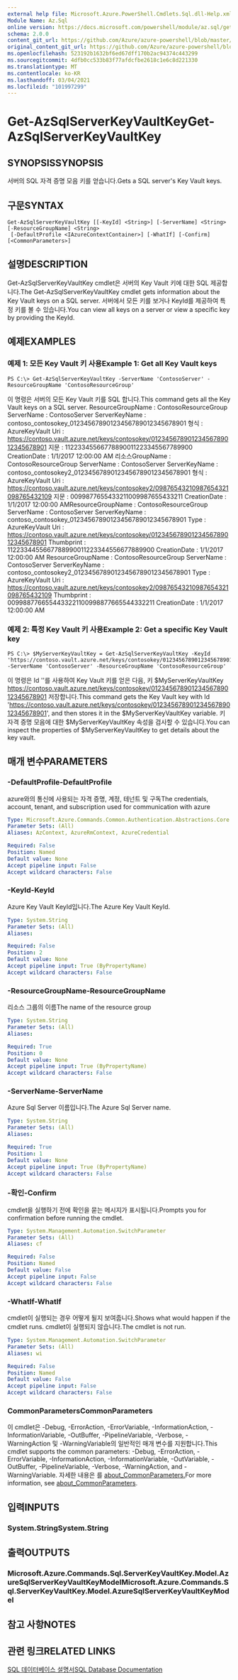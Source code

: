 ```yaml
---
external help file: Microsoft.Azure.PowerShell.Cmdlets.Sql.dll-Help.xml
Module Name: Az.Sql
online version: https://docs.microsoft.com/powershell/module/az.sql/get-azsqlserverkeyvaultkey
schema: 2.0.0
content_git_url: https://github.com/Azure/azure-powershell/blob/master/src/Sql/Sql/help/Get-AzSqlServerKeyVaultKey.md
original_content_git_url: https://github.com/Azure/azure-powershell/blob/master/src/Sql/Sql/help/Get-AzSqlServerKeyVaultKey.md
ms.openlocfilehash: 523192b1632bf6ed67dff170b2ac94374c443299
ms.sourcegitcommit: 4dfb0cc533b83f77afdcfbe2618c1e6c8d221330
ms.translationtype: MT
ms.contentlocale: ko-KR
ms.lasthandoff: 03/04/2021
ms.locfileid: "101997299"
---
```

# <span data-ttu-id="6de8e-101">Get-AzSqlServerKeyVaultKey</span><span class="sxs-lookup"><span data-stu-id="6de8e-101">Get-AzSqlServerKeyVaultKey</span></span>

## <span data-ttu-id="6de8e-102">SYNOPSIS</span><span class="sxs-lookup"><span data-stu-id="6de8e-102">SYNOPSIS</span></span>
<span data-ttu-id="6de8e-103">서버의 SQL 자격 증명 모음 키를 얻습니다.</span><span class="sxs-lookup"><span data-stu-id="6de8e-103">Gets a SQL server's Key Vault keys.</span></span>

## <span data-ttu-id="6de8e-104">구문</span><span class="sxs-lookup"><span data-stu-id="6de8e-104">SYNTAX</span></span>

```
Get-AzSqlServerKeyVaultKey [[-KeyId] <String>] [-ServerName] <String> [-ResourceGroupName] <String>
 [-DefaultProfile <IAzureContextContainer>] [-WhatIf] [-Confirm] [<CommonParameters>]
```

## <span data-ttu-id="6de8e-105">설명</span><span class="sxs-lookup"><span data-stu-id="6de8e-105">DESCRIPTION</span></span>
<span data-ttu-id="6de8e-106">Get-AzSqlServerKeyVaultKey cmdlet은 서버의 Key Vault 키에 대한 SQL 제공합니다.</span><span class="sxs-lookup"><span data-stu-id="6de8e-106">The Get-AzSqlServerKeyVaultKey cmdlet gets information about the Key Vault keys on a SQL server.</span></span>
<span data-ttu-id="6de8e-107">서버에서 모든 키를 보거나 KeyId를 제공하여 특정 키를 볼 수 있습니다.</span><span class="sxs-lookup"><span data-stu-id="6de8e-107">You can view all keys on a server or view a specific key by providing the KeyId.</span></span>

## <span data-ttu-id="6de8e-108">예제</span><span class="sxs-lookup"><span data-stu-id="6de8e-108">EXAMPLES</span></span>

### <span data-ttu-id="6de8e-109">예제 1: 모든 Key Vault 키 사용</span><span class="sxs-lookup"><span data-stu-id="6de8e-109">Example 1: Get all Key Vault keys</span></span>
```
PS C:\> Get-AzSqlServerKeyVaultKey -ServerName 'ContosoServer' -ResourceGroupName 'ContosoResourceGroup'
```

<span data-ttu-id="6de8e-110">이 명령은 서버의 모든 Key Vault 키를 SQL 합니다.</span><span class="sxs-lookup"><span data-stu-id="6de8e-110">This command gets all the Key Vault keys on a SQL server.</span></span>
<span data-ttu-id="6de8e-111">ResourceGroupName : ContosoResourceGroup ServerName : ContosoServer ServerKeyName : contoso_contosokey_01234567890123456789012345678901 형식 : AzureKeyVault Uri : https://contoso.vault.azure.net/keys/contosokey/01234567890123456789012345678901 지문 : 11223345566778890011223345567789900 CreationDate : 1/1/2017 12:00:00 AM 리소스GroupName : ContosoResourceGroup ServerName : ContosoServer ServerKeyName : contoso_contosokey2_01234567890123456789012345678901 형식 : AzureKeyVault Uri : https://contoso.vault.azure.net/keys/contosokey2/09876543210987654321098765432109 지문 : 0099877655433211009987655433211 CreationDate : 1/1/2017 12:00:00 AM</span><span class="sxs-lookup"><span data-stu-id="6de8e-111">ResourceGroupName : ContosoResourceGroup ServerName        : ContosoServer ServerKeyName     : contoso_contosokey_01234567890123456789012345678901 Type              : AzureKeyVault Uri               : https://contoso.vault.azure.net/keys/contosokey/01234567890123456789012345678901 Thumbprint        : 1122334455667788990011223344556677889900 CreationDate      : 1/1/2017 12:00:00 AM ResourceGroupName : ContosoResourceGroup ServerName        : ContosoServer ServerKeyName     : contoso_contosokey2_01234567890123456789012345678901 Type              : AzureKeyVault Uri               : https://contoso.vault.azure.net/keys/contosokey2/09876543210987654321098765432109 Thumbprint        : 0099887766554433221100998877665544332211 CreationDate      : 1/1/2017 12:00:00 AM</span></span>

### <span data-ttu-id="6de8e-112">예제 2: 특정 Key Vault 키 사용</span><span class="sxs-lookup"><span data-stu-id="6de8e-112">Example 2: Get a specific Key Vault key</span></span>
```
PS C:\> $MyServerKeyVaultKey = Get-AzSqlServerKeyVaultKey -KeyId 'https://contoso.vault.azure.net/keys/contosokey/01234567890123456789012345678901' -ServerName 'ContosoServer' -ResourceGroupName 'ContosoResourceGroup'
```

<span data-ttu-id="6de8e-113">이 명령은 Id ''를 사용하여 Key Vault 키를 얻은 다음, 키 $MyServerKeyVaultKey https://contoso.vault.azure.net/keys/contosokey/01234567890123456789012345678901 저장합니다.</span><span class="sxs-lookup"><span data-stu-id="6de8e-113">This command gets the Key Vault key with Id 'https://contoso.vault.azure.net/keys/contosokey/01234567890123456789012345678901', and then stores it in the $MyServerKeyVaultKey variable.</span></span>
<span data-ttu-id="6de8e-114">키 자격 증명 모음에 대한 $MyServerKeyVaultKey 속성을 검사할 수 있습니다.</span><span class="sxs-lookup"><span data-stu-id="6de8e-114">You can inspect the properties of $MyServerKeyVaultKey to get details about the key vault.</span></span>

## <span data-ttu-id="6de8e-115">매개 변수</span><span class="sxs-lookup"><span data-stu-id="6de8e-115">PARAMETERS</span></span>

### <span data-ttu-id="6de8e-116">-DefaultProfile</span><span class="sxs-lookup"><span data-stu-id="6de8e-116">-DefaultProfile</span></span>
<span data-ttu-id="6de8e-117">azure와의 통신에 사용되는 자격 증명, 계정, 테넌트 및 구독</span><span class="sxs-lookup"><span data-stu-id="6de8e-117">The credentials, account, tenant, and subscription used for communication with azure</span></span>

```yaml
Type: Microsoft.Azure.Commands.Common.Authentication.Abstractions.Core.IAzureContextContainer
Parameter Sets: (All)
Aliases: AzContext, AzureRmContext, AzureCredential

Required: False
Position: Named
Default value: None
Accept pipeline input: False
Accept wildcard characters: False
```

### <span data-ttu-id="6de8e-118">-KeyId</span><span class="sxs-lookup"><span data-stu-id="6de8e-118">-KeyId</span></span>
<span data-ttu-id="6de8e-119">Azure Key Vault KeyId입니다.</span><span class="sxs-lookup"><span data-stu-id="6de8e-119">The Azure Key Vault KeyId.</span></span>

```yaml
Type: System.String
Parameter Sets: (All)
Aliases:

Required: False
Position: 2
Default value: None
Accept pipeline input: True (ByPropertyName)
Accept wildcard characters: False
```

### <span data-ttu-id="6de8e-120">-ResourceGroupName</span><span class="sxs-lookup"><span data-stu-id="6de8e-120">-ResourceGroupName</span></span>
<span data-ttu-id="6de8e-121">리소스 그룹의 이름</span><span class="sxs-lookup"><span data-stu-id="6de8e-121">The name of the resource group</span></span>

```yaml
Type: System.String
Parameter Sets: (All)
Aliases:

Required: True
Position: 0
Default value: None
Accept pipeline input: True (ByPropertyName)
Accept wildcard characters: False
```

### <span data-ttu-id="6de8e-122">-ServerName</span><span class="sxs-lookup"><span data-stu-id="6de8e-122">-ServerName</span></span>
<span data-ttu-id="6de8e-123">Azure Sql Server 이름입니다.</span><span class="sxs-lookup"><span data-stu-id="6de8e-123">The Azure Sql Server name.</span></span>

```yaml
Type: System.String
Parameter Sets: (All)
Aliases:

Required: True
Position: 1
Default value: None
Accept pipeline input: True (ByPropertyName)
Accept wildcard characters: False
```

### <span data-ttu-id="6de8e-124">-확인</span><span class="sxs-lookup"><span data-stu-id="6de8e-124">-Confirm</span></span>
<span data-ttu-id="6de8e-125">cmdlet을 실행하기 전에 확인을 묻는 메시지가 표시됩니다.</span><span class="sxs-lookup"><span data-stu-id="6de8e-125">Prompts you for confirmation before running the cmdlet.</span></span>

```yaml
Type: System.Management.Automation.SwitchParameter
Parameter Sets: (All)
Aliases: cf

Required: False
Position: Named
Default value: False
Accept pipeline input: False
Accept wildcard characters: False
```

### <span data-ttu-id="6de8e-126">-WhatIf</span><span class="sxs-lookup"><span data-stu-id="6de8e-126">-WhatIf</span></span>
<span data-ttu-id="6de8e-127">cmdlet이 실행되는 경우 어떻게 될지 보여줍니다.</span><span class="sxs-lookup"><span data-stu-id="6de8e-127">Shows what would happen if the cmdlet runs.</span></span>
<span data-ttu-id="6de8e-128">cmdlet이 실행되지 않습니다.</span><span class="sxs-lookup"><span data-stu-id="6de8e-128">The cmdlet is not run.</span></span>

```yaml
Type: System.Management.Automation.SwitchParameter
Parameter Sets: (All)
Aliases: wi

Required: False
Position: Named
Default value: False
Accept pipeline input: False
Accept wildcard characters: False
```

### <span data-ttu-id="6de8e-129">CommonParameters</span><span class="sxs-lookup"><span data-stu-id="6de8e-129">CommonParameters</span></span>
<span data-ttu-id="6de8e-130">이 cmdlet은 -Debug, -ErrorAction, -ErrorVariable, -InformationAction, -InformationVariable, -OutBuffer, -PipelineVariable, -Verbose, -WarningAction 및 -WarningVariable의 일반적인 매개 변수를 지원합니다.</span><span class="sxs-lookup"><span data-stu-id="6de8e-130">This cmdlet supports the common parameters: -Debug, -ErrorAction, -ErrorVariable, -InformationAction, -InformationVariable, -OutVariable, -OutBuffer, -PipelineVariable, -Verbose, -WarningAction, and -WarningVariable.</span></span> <span data-ttu-id="6de8e-131">자세한 내용은 를 [about_CommonParameters.](http://go.microsoft.com/fwlink/?LinkID=113216)</span><span class="sxs-lookup"><span data-stu-id="6de8e-131">For more information, see [about_CommonParameters](http://go.microsoft.com/fwlink/?LinkID=113216).</span></span>

## <span data-ttu-id="6de8e-132">입력</span><span class="sxs-lookup"><span data-stu-id="6de8e-132">INPUTS</span></span>

### <span data-ttu-id="6de8e-133">System.String</span><span class="sxs-lookup"><span data-stu-id="6de8e-133">System.String</span></span>

## <span data-ttu-id="6de8e-134">출력</span><span class="sxs-lookup"><span data-stu-id="6de8e-134">OUTPUTS</span></span>

### <span data-ttu-id="6de8e-135">Microsoft.Azure.Commands.Sql.ServerKeyVaultKey.Model.AzureSqlServerKeyVaultKeyModel</span><span class="sxs-lookup"><span data-stu-id="6de8e-135">Microsoft.Azure.Commands.Sql.ServerKeyVaultKey.Model.AzureSqlServerKeyVaultKeyModel</span></span>

## <span data-ttu-id="6de8e-136">참고 사항</span><span class="sxs-lookup"><span data-stu-id="6de8e-136">NOTES</span></span>

## <span data-ttu-id="6de8e-137">관련 링크</span><span class="sxs-lookup"><span data-stu-id="6de8e-137">RELATED LINKS</span></span>

[<span data-ttu-id="6de8e-138">SQL 데이터베이스 설명서</span><span class="sxs-lookup"><span data-stu-id="6de8e-138">SQL Database Documentation</span></span>](https://docs.microsoft.com/azure/sql-database/)
